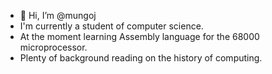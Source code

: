 - 👋 Hi, I’m @mungoj
- I'm currently a student of computer science. 
- At the moment learning Assembly language for the 68000 microprocessor.
- Plenty of background reading on the history of computing.
